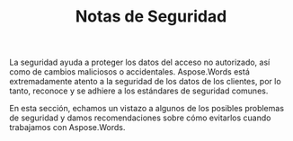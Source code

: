 ﻿---
title: Notas de Seguridad
second_title: Aspose.Words para C++
articleTitle: Notas de Seguridad
linktitle: Notas de Seguridad
type: docs
description: "Aspose.Words para C++ reconoce y se adhiere a estándares de seguridad comunes para garantizar un alto nivel de seguridad de los datos. Analice posibles problemas de seguridad y recomendaciones sobre cómo evitarlos."
weight: 80
url: /es/cpp/security/
---

La seguridad ayuda a proteger los datos del acceso no autorizado, así como de cambios maliciosos o accidentales. Aspose.Words está extremadamente atento a la seguridad de los datos de los clientes, por lo tanto, reconoce y se adhiere a los estándares de seguridad comunes.

En esta sección, echamos un vistazo a algunos de los posibles problemas de seguridad y damos recomendaciones sobre cómo evitarlos cuando trabajamos con Aspose.Words.